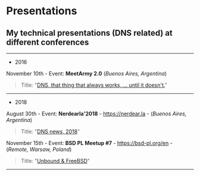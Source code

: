 # Presentations
## My technical presentations (DNS related) at different conferences

---
* 2016

November 10th - Event: **MeetArmy 2.0** (*Buenos Aires, Argentina*)

> Title: "[DNS, that thing that always works, ... until it doesn't.](https://github.com/pcarboni/Presentations/blob/master/DNS/meet_army_2_0/README.md)"

---
* 2018

August 30th - Event: **Nerdearla'2018** - https://nerdear.la - (*Buenos Aires, Argentina*)

> Title: "[DNS news, 2018](https://github.com/pcarboni/Presentations/blob/master/DNS/nerdear_la_2018/README.md)"

November 15th - Event: **BSD PL Meetup #7** - https://bsd-pl.org/en - (*Remote, Warsaw, Poland*)

> Title: "[Unbound & FreeBSD](https://github.com/pcarboni/Presentations/blob/master/DNS/bsd_pl_meetup_Nov15th_2018/README.md)"

---
